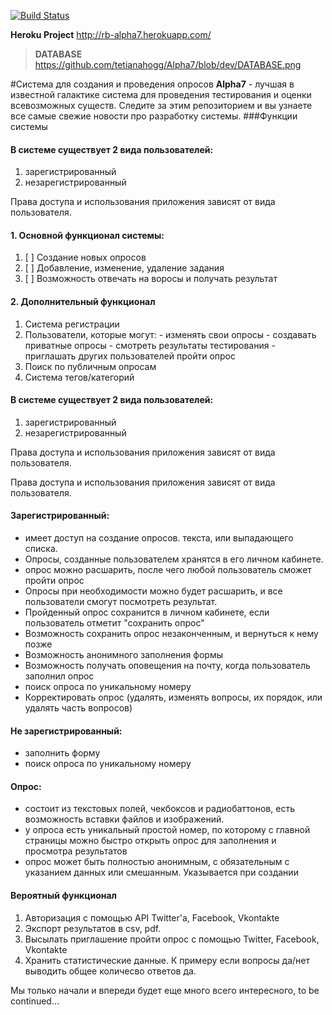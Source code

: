 [![Build Status](https://travis-ci.org/tetianahogg/Alpha7.svg?branch=dev)](https://travis-ci.org/tetianahogg/Alpha7)


**Heroku Project** http://rb-alpha7.herokuapp.com/

> **DATABASE**
>https://github.com/tetianahogg/Alpha7/blob/dev/DATABASE.png

#Cистема для создания и проведения опросов
**Alpha7** - лучшая в известной галактике система для проведения тестирования и оценки всевозможных существ. Следите за этим репозиторием и вы узнаете все самые свежие новости про разработку системы.
###Функции системы
#### В системе существует 2 вида пользователей:
   1. зарегистрированный
   2. незарегистрированный
   
Права доступа и использования приложения зависят от вида пользователя.
#### 1. Основной функционал системы:
  1. [ ] Создание новых опросов
  2. [ ] Добавление, изменение, удаление задания
  3. [ ] Возможность отвечать на воросы и получать результат

#### 2. Дополнительный функционал
  1. Система регистрации
  2. Пользователи, которые могут:
    - изменять свои опросы
    - создавать приватные опросы
    - смотреть результаты тестирования
    - приглашать других пользователей пройти опрос
  3. Поиск по публичным опросам
  4. Система тегов/категорий
#### В системе существует 2 вида пользователей:
   1. зарегистрированный
   2. незарегистрированный
   
Права доступа и использования приложения зависят от вида пользователя.
   
Права доступа и использования приложения зависят от вида пользователя.

#### Зарегистрированный:
 - имеет доступ на создание опросов. 
    текста, или выпадающего списка.
 - Опросы, созданные пользователем хранятся в его личном кабинете.
 - опрос можно расшарить, после чего любой пользователь сможет пройти опрос
 - Опросы при необходимости можно будет расшарить, и все пользователи смогут посмотреть результат.
 - Пройденный опрос сохранится в личном кабинете, если пользователь отметит "сохранить опрос"
 - Возможность сохранить опрос незаконченным, и вернуться к нему позже
 - Возможность анонимного заполнения формы
 - Возможность получать оповещения на почту, когда пользователь заполнил опрос
 - поиск опроса по уникальному номеру
 - Корректировать опрос (удалять, изменять вопросы, их порядок, или удалять часть вопросов)
 
#### Не зарегистрированный:
 - заполнить форму
 - поиск опроса по уникальному номеру
 
#### Опрос:
 - состоит из текстовых полей, чекбоксов и радиобаттонов, есть возможность вставки файлов и изображений.
 - у опроса есть уникальный простой номер, по которому с главной страницы можно быстро открыть опрос для заполнения и просмотра результатов
 - опрос может быть полностью анонимным, с обязательным с указанием данных или смешанным. Указывается при создании

#### Вероятный функционал
  1. Авторизация c помощью API Twitter'a, Facebook, Vkontakte
  2. Экспорт результатов в сsv, pdf.
  3. Высылать приглашение пройти опрос с помощью Twitter, Facebook, Vkontakte
  4. Хранить статистические данные. К примеру если вопросы да/нет выводить общее количесво ответов да. 

Мы только начали и впереди будет еще много всего интересного, to be continued...




